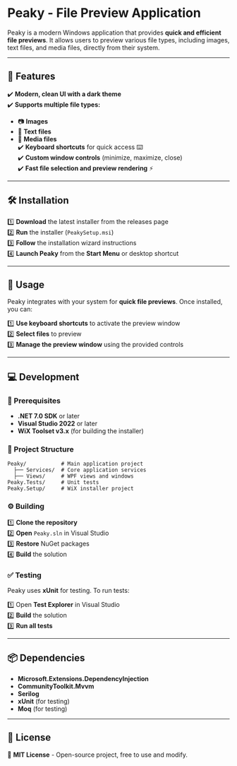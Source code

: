 # Peaky - File Preview Application  

Peaky is a modern Windows application that provides **quick and efficient file previews**. It allows users to preview various file types, including images, text files, and media files, directly from their system.  

---

## 🚀 Features  

✔️ **Modern, clean UI with a dark theme**  
✔️ **Supports multiple file types:**  
   - 📷 **Images**  
   - 📄 **Text files**  
   - 🎵 **Media files**  
✔️ **Keyboard shortcuts** for quick access ⌨️  
✔️ **Custom window controls** (minimize, maximize, close)  
✔️ **Fast file selection and preview rendering** ⚡  

---

## 🛠️ Installation  

1️⃣ **Download** the latest installer from the releases page  
2️⃣ **Run** the installer (`PeakySetup.msi`)  
3️⃣ **Follow** the installation wizard instructions  
4️⃣ **Launch Peaky** from the **Start Menu** or desktop shortcut  

---

## 📌 Usage  

Peaky integrates with your system for **quick file previews**. Once installed, you can:  

1️⃣ **Use keyboard shortcuts** to activate the preview window  
2️⃣ **Select files** to preview  
3️⃣ **Manage the preview window** using the provided controls  

---

## 💻 Development  

### 🔧 Prerequisites  

- **.NET 7.0 SDK** or later  
- **Visual Studio 2022** or later  
- **WiX Toolset v3.x** (for building the installer)  

### 📂 Project Structure  

```
Peaky/           # Main application project
  ├── Services/  # Core application services
  ├── Views/     # WPF views and windows
Peaky.Tests/     # Unit tests
Peaky.Setup/     # WiX installer project
```

### ⚙️ Building  

1️⃣ **Clone the repository**  
2️⃣ **Open** `Peaky.sln` in Visual Studio  
3️⃣ **Restore** NuGet packages  
4️⃣ **Build** the solution  

### ✅ Testing  

Peaky uses **xUnit** for testing. To run tests:  

1️⃣ Open **Test Explorer** in Visual Studio  
2️⃣ **Build** the solution  
3️⃣ **Run all tests**  

---

## 📦 Dependencies  

- **Microsoft.Extensions.DependencyInjection**  
- **CommunityToolkit.Mvvm**  
- **Serilog**  
- **xUnit** (for testing)  
- **Moq** (for testing)  

---

## 📜 License  

📝 **MIT License** - Open-source project, free to use and modify.  